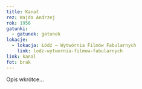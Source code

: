 ```yaml
---
title: Kanał
rez: Wajda Andrzej
rok: 1956
gatunki: 
  - gatunek: gatunek
lokacje:
  - lokacja: Łódź – Wytwórnia Filmów Fabularnych
    link: lodz-wytwornia-filmow-fabularnych
link: kanal
fot: brak
---
```

Opis wkrótce…